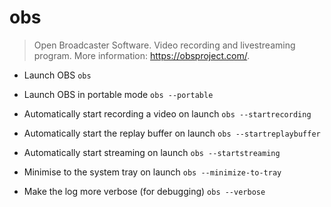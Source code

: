 # obs
> Open Broadcaster Software.
> Video recording and livestreaming program.
> More information: <https://obsproject.com/>.

- Launch OBS
`obs`

- Launch OBS in portable mode
`obs --portable`

- Automatically start recording a video on launch
`obs --startrecording`

- Automatically start the replay buffer on launch
`obs --startreplaybuffer`

- Automatically start streaming on launch
`obs --startstreaming`

- Minimise to the system tray on launch
`obs --minimize-to-tray`

- Make the log more verbose (for debugging)
`obs --verbose`
